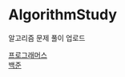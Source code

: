 # AlgorithmStudy
알고리즘 문제 풀이 업로드


<a href="https://github.com/khw3754/AlgorithmStudy/tree/main/%ED%94%84%EB%A1%9C%EA%B7%B8%EB%9E%98%EB%A8%B8%EC%8A%A4">프로그래머스</a><br>
<a href="https://github.com/khw3754/AlgorithmStudy/tree/main/%EB%B0%B1%EC%A4%80">백준</a>

